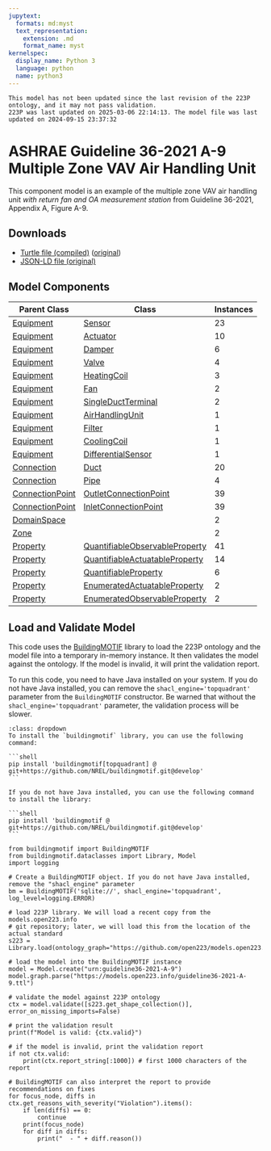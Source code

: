 ```yaml
---
jupytext:
  formats: md:myst
  text_representation:
    extension: .md
    format_name: myst
kernelspec:
  display_name: Python 3
  language: python
  name: python3
---
```


```{warning}
This model has not been updated since the last revision of the 223P ontology, and it may not pass validation.
223P was last updated on 2025-03-06 22:14:13. The model file was last updated on 2024-09-15 23:37:32
```
        
# ASHRAE Guideline 36-2021 A-9 Multiple Zone VAV Air Handling Unit

This component model is an example of the multiple zone VAV air handling unit _with return fan and OA measurement station_ from Guideline 36-2021, Appendix A, Figure A-9.

## Downloads

- <a href="/compiled/guideline36-2021-A-9.ttl">Turtle file (compiled)</a> (<a href="/guideline36-2021-A-9.ttl">original</a>)
- <a href="/guideline36-2021-A-9.jsonld">JSON-LD file (original)</a>
    
## Model Components
| Parent Class | Class | Instances |
|------------|-------|----------------|
| [Equipment](https://explore.open223.info/s223/Equipment.html) | [Sensor](https://explore.open223.info/s223/Sensor.html) | 23 |
| [Equipment](https://explore.open223.info/s223/Equipment.html) | [Actuator](https://explore.open223.info/s223/Actuator.html) | 10 |
| [Equipment](https://explore.open223.info/s223/Equipment.html) | [Damper](https://explore.open223.info/s223/Damper.html) | 6 |
| [Equipment](https://explore.open223.info/s223/Equipment.html) | [Valve](https://explore.open223.info/s223/Valve.html) | 4 |
| [Equipment](https://explore.open223.info/s223/Equipment.html) | [HeatingCoil](https://explore.open223.info/s223/HeatingCoil.html) | 3 |
| [Equipment](https://explore.open223.info/s223/Equipment.html) | [Fan](https://explore.open223.info/s223/Fan.html) | 2 |
| [Equipment](https://explore.open223.info/s223/Equipment.html) | [SingleDuctTerminal](https://explore.open223.info/s223/SingleDuctTerminal.html) | 2 |
| [Equipment](https://explore.open223.info/s223/Equipment.html) | [AirHandlingUnit](https://explore.open223.info/s223/AirHandlingUnit.html) | 1 |
| [Equipment](https://explore.open223.info/s223/Equipment.html) | [Filter](https://explore.open223.info/s223/Filter.html) | 1 |
| [Equipment](https://explore.open223.info/s223/Equipment.html) | [CoolingCoil](https://explore.open223.info/s223/CoolingCoil.html) | 1 |
| [Equipment](https://explore.open223.info/s223/Equipment.html) | [DifferentialSensor](https://explore.open223.info/s223/DifferentialSensor.html) | 1 |
| [Connection](https://explore.open223.info/s223/Connection.html) | [Duct](https://explore.open223.info/s223/Duct.html) | 20 |
| [Connection](https://explore.open223.info/s223/Connection.html) | [Pipe](https://explore.open223.info/s223/Pipe.html) | 4 |
| [ConnectionPoint](https://explore.open223.info/s223/ConnectionPoint.html) | [OutletConnectionPoint](https://explore.open223.info/s223/OutletConnectionPoint.html) | 39 |
| [ConnectionPoint](https://explore.open223.info/s223/ConnectionPoint.html) | [InletConnectionPoint](https://explore.open223.info/s223/InletConnectionPoint.html) | 39 |
| [DomainSpace](https://explore.open223.info/s223/DomainSpace.html) | [](https://explore.open223.info/s223/.html) | 2 |
| [Zone](https://explore.open223.info/s223/Zone.html) | [](https://explore.open223.info/s223/.html) | 2 |
| [Property](https://explore.open223.info/s223/Property.html) | [QuantifiableObservableProperty](https://explore.open223.info/s223/QuantifiableObservableProperty.html) | 41 |
| [Property](https://explore.open223.info/s223/Property.html) | [QuantifiableActuatableProperty](https://explore.open223.info/s223/QuantifiableActuatableProperty.html) | 14 |
| [Property](https://explore.open223.info/s223/Property.html) | [QuantifiableProperty](https://explore.open223.info/s223/QuantifiableProperty.html) | 6 |
| [Property](https://explore.open223.info/s223/Property.html) | [EnumeratedActuatableProperty](https://explore.open223.info/s223/EnumeratedActuatableProperty.html) | 2 |
| [Property](https://explore.open223.info/s223/Property.html) | [EnumeratedObservableProperty](https://explore.open223.info/s223/EnumeratedObservableProperty.html) | 2 |


## Load and Validate Model

This code uses the [BuildingMOTIF](https://github.com/NREL/BuildingMOTIF) library to load the 223P ontology and the model file into a temporary in-memory instance.
It then validates the model against the ontology. If the model is invalid, it will print the validation report.

To run this code, you need to have Java installed on your system. If you do not have Java installed, you can remove the `shacl_engine='topquadrant'` parameter from the `BuildingMOTIF` constructor.
Be warned that without the `shacl_engine='topquadrant'` parameter, the validation process will be slower.

````{note} BuildingMOTIF installation
:class: dropdown
To install the `buildingmotif` library, you can use the following command:

```shell
pip install 'buildingmotif[topquadrant] @ git+https://github.com/NREL/buildingmotif.git@develop'
```

If you do not have Java installed, you can use the following command to install the library:

```shell
pip install 'buildingmotif @ git+https://github.com/NREL/buildingmotif.git@develop'
```
````


```{code-cell} python3
from buildingmotif import BuildingMOTIF
from buildingmotif.dataclasses import Library, Model
import logging

# Create a BuildingMOTIF object. If you do not have Java installed, remove the "shacl_engine" parameter
bm = BuildingMOTIF('sqlite://', shacl_engine='topquadrant', log_level=logging.ERROR)

# load 223P library. We will load a recent copy from the models.open223.info
# git repository; later, we will load this from the location of the actual standard
s223 = Library.load(ontology_graph="https://github.com/open223/models.open223.info/raw/main/ontologies/223p.ttl")

# load the model into the BuildingMOTIF instance
model = Model.create("urn:guideline36-2021-A-9")
model.graph.parse("https://models.open223.info/guideline36-2021-A-9.ttl")

# validate the model against 223P ontology
ctx = model.validate([s223.get_shape_collection()], error_on_missing_imports=False)

# print the validation result
print(f"Model is valid: {ctx.valid}")

# if the model is invalid, print the validation report
if not ctx.valid:
    print(ctx.report_string[:1000]) # first 1000 characters of the report

# BuildingMOTIF can also interpret the report to provide recommendations on fixes
for focus_node, diffs in ctx.get_reasons_with_severity("Violation").items():
    if len(diffs) == 0:
        continue
    print(focus_node)
    for diff in diffs:
        print("  - " + diff.reason())

```
